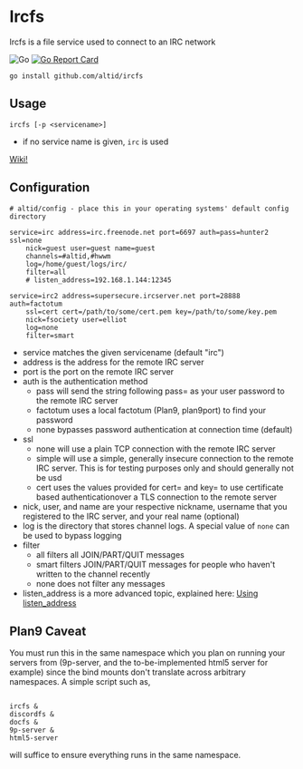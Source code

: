# Ircfs

Ircfs is a file service used to connect to an IRC network

![Go](https://github.com/altid/ircfs/workflows/Go/badge.svg) [![Go Report Card](https://goreportcard.com/badge/github.com/altid/ircfs)](https://goreportcard.com/report/github.com/altid/ircfs)

`go install github.com/altid/ircfs`

## Usage

`ircfs [-p <servicename>]`

 - if no service name is given, `irc` is used

[Wiki!](https://github.com/altid/ircfs/wiki)

## Configuration

```
# altid/config - place this in your operating systems' default config directory

service=irc address=irc.freenode.net port=6697 auth=pass=hunter2 ssl=none
	nick=guest user=guest name=guest
	channels=#altid,#hwwm
	log=/home/guest/logs/irc/
	filter=all
	# listen_address=192.168.1.144:12345

service=irc2 address=supersecure.ircserver.net port=28888 auth=factotum
	ssl=cert cert=/path/to/some/cert.pem key=/path/to/some/key.pem
	nick=fsociety user=elliot
	log=none
	filter=smart
``` 

 - service matches the given servicename (default "irc")
 - address is the address for the remote IRC server
 - port is the port on the remote IRC server
 - auth is the authentication method
   - pass will send the string following pass= as your user password to the remote IRC server
   - factotum uses a local factotum (Plan9, plan9port) to find your password
   - none bypasses password authentication at connection time (default)
 - ssl
   - none will use a plain TCP connection with the remote IRC server
   - simple will use a simple, generally insecure connection to the remote IRC server. This is for testing purposes only and should generally not be usd
   - cert uses the values provided for cert= and key= to use certificate based authenticationover a TLS connection to the remote server
 - nick, user, and name are your respective nickname, username that you registered to the IRC server, and your real name (optional)
 - log is the directory that stores channel logs. A special value of `none` can be used to bypass logging
 - filter
   - all filters all JOIN/PART/QUIT messages
   - smart filters JOIN/PART/QUIT messages for people who haven't written to the channel recently
   - none does not filter any messages
 - listen_address is a more advanced topic, explained here: [Using listen_address](https://altid.github.io/using-listen-address.html)

## Plan9 Caveat

You must run this in the same namespace which you plan on running your servers from (9p-server, and the to-be-implemented html5 server for example) since the bind mounts don't translate across arbitrary namespaces. A simple script such as, 


```

ircfs &
discordfs &
docfs &
9p-server &
html5-server

```

will suffice to ensure everything runs in the same namespace.
